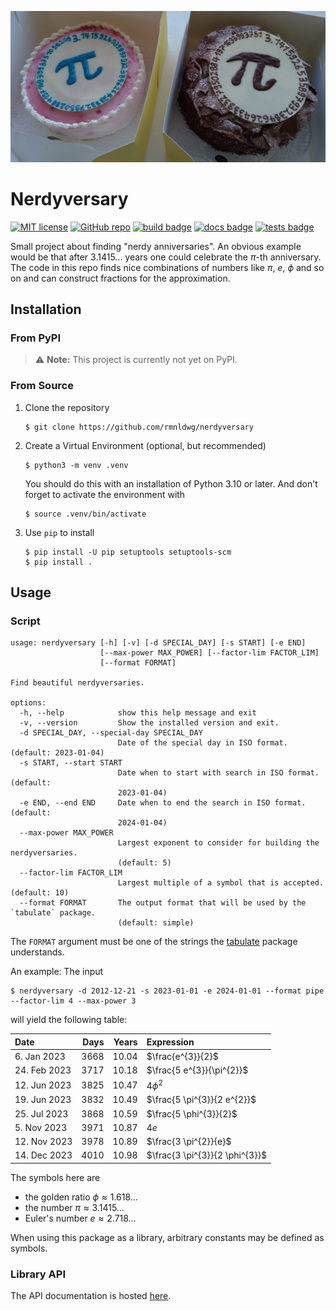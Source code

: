 ![Two Pi Pies](https://raw.githubusercontent.com/rmnldwg/nerdyversary/main/two_pi_pies.jpg)

# Nerdyversary

[![MIT license](https://img.shields.io/badge/license-MIT-blue.svg?style=flat)](https://github.com/rmnldwg/nerdyversary/blob/main/LICENSE)
[![GitHub repo](https://img.shields.io/badge/rmnldwg%2Fnerdyversary-grey.svg?style=flat&logo=github)](https://github.com/rmnldwg/nerdyversary)
[![build badge](https://github.com/rmnldwg/nerdyversary/actions/workflows/build.yml/badge.svg?style=flat)](https://pypi.org/project/nerdyversary/)
[![docs badge](https://github.com/rmnldwg/nerdyversary/actions/workflows/docs.yml/badge.svg?style=flat)](https://rmnldwg.github.io/nerdyversary/)
[![tests badge](https://github.com/rmnldwg/nerdyversary/actions/workflows/tests.yml/badge.svg?style=flat)](https://rmnldwg.github.io/nerdyversary/)

Small project about finding "nerdy anniversaries". An obvious example would be that after 3.1415... years one could celebrate the $\pi$-th anniversary. The code in this repo finds nice combinations of numbers like $\pi$, $e$, $\phi$ and so on and can construct fractions for the approximation.


## Installation

### From PyPI

> ⚠️ **Note:**
> This project is currently not yet on PyPI.


### From Source

1. Clone the repository
   ```
   $ git clone https://github.com/rmnldwg/nerdyversary
   ```

1. Create a Virtual Environment (optional, but recommended)
   ```
   $ python3 -m venv .venv
   ```
   You should do this with an installation of Python 3.10 or later. And don't forget to activate the environment with
   ```
   $ source .venv/bin/activate
   ```

1. Use `pip` to install
   ```
   $ pip install -U pip setuptools setuptools-scm
   $ pip install .
   ```


## Usage

### Script

```
usage: nerdyversary [-h] [-v] [-d SPECIAL_DAY] [-s START] [-e END]
                    [--max-power MAX_POWER] [--factor-lim FACTOR_LIM]
                    [--format FORMAT]

Find beautiful nerdyversaries.

options:
  -h, --help            show this help message and exit
  -v, --version         Show the installed version and exit.
  -d SPECIAL_DAY, --special-day SPECIAL_DAY
                        Date of the special day in ISO format. (default: 2023-01-04)
  -s START, --start START
                        Date when to start with search in ISO format. (default:
                        2023-01-04)
  -e END, --end END     Date when to end the search in ISO format. (default:
                        2024-01-04)
  --max-power MAX_POWER
                        Largest exponent to consider for building the nerdyversaries.
                        (default: 5)
  --factor-lim FACTOR_LIM
                        Largest multiple of a symbol that is accepted. (default: 10)
  --format FORMAT       The output format that will be used by the `tabulate` package.
                        (default: simple)
```

The `FORMAT` argument must be one of the strings the [tabulate](https://github.com/astanin/python-tabulate#table-format) package understands.

An example: The input
```
$ nerdyversary -d 2012-12-21 -s 2023-01-01 -e 2024-01-01 --format pipe --factor-lim 4 --max-power 3
```
will yield the following table:

| Date         |   Days |   Years | Expression                     |
|:-------------|-------:|--------:|:-------------------------------|
| 6. Jan 2023  |   3668 |   10.04 | $\frac{e^{3}}{2}$              |
| 24. Feb 2023 |   3717 |   10.18 | $\frac{5 e^{3}}{\pi^{2}}$      |
| 12. Jun 2023 |   3825 |   10.47 | $4 \phi^{2}$                   |
| 19. Jun 2023 |   3832 |   10.49 | $\frac{5 \pi^{3}}{2 e^{2}}$    |
| 25. Jul 2023 |   3868 |   10.59 | $\frac{5 \phi^{3}}{2}$         |
| 5. Nov 2023  |   3971 |   10.87 | $4 e$                          |
| 12. Nov 2023 |   3978 |   10.89 | $\frac{3 \pi^{2}}{e}$          |
| 14. Dec 2023 |   4010 |   10.98 | $\frac{3 \pi^{3}}{2 \phi^{3}}$ |

The symbols here are

* the golden ratio $\phi \approx 1.618\ldots$
* the number $\pi \approx 3.1415\ldots$
* Euler's number $e \approx 2.718\ldots$

When using this package as a library, arbitrary constants may be defined as symbols.


### Library API

The API documentation is hosted [here](https://rmnldwg.github.io/nerdyversary).
